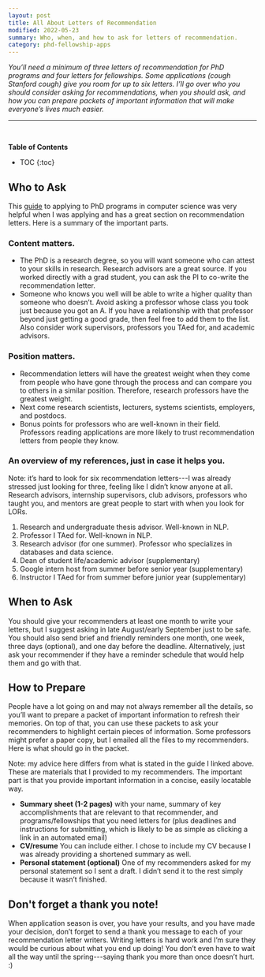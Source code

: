 ```yaml
---
layout: post
title: All About Letters of Recommendation
modified: 2022-05-23
summary: Who, when, and how to ask for letters of recommendation.
category: phd-fellowship-apps
---
```

*You’ll need a minimum of three letters of recommendation for PhD programs and four letters for fellowships. Some applications (*cough* Stanford *cough*) give you room for up to six letters. I’ll go over who you should consider asking for recommendations, when you should ask, and how you can prepare packets of important information that will make everyone’s lives much easier.*

<hr><br>

**Table of Contents**
- TOC
{:toc}

## Who to Ask
This [guide](https://www.cs.cmu.edu/~harchol/gradschooltalk.pdf) to applying to PhD programs in computer science was very helpful when I was applying and has a great section on recommendation letters. Here is a summary of the important parts.

### Content matters.
- The PhD is a research degree, so you will want someone who can attest to your skills in research. Research advisors are a great source. If you worked directly with a grad student, you can ask the PI to co-write the recommendation letter.
- Someone who knows you well will be able to write a higher quality than someone who doesn’t. Avoid asking a professor whose class you took just because you got an A. If you have a relationship with that professor beyond just getting a good grade, then feel free to add them to the list. Also consider work supervisors, professors you TAed for, and academic advisors.

### Position matters.
- Recommendation letters will have the greatest weight when they come from people who have gone through the process and can compare you to others in a similar position. Therefore, research professors have the greatest weight.
- Next come research scientists, lecturers, systems scientists, employers, and postdocs.
- Bonus points for professors who are well-known in their field. Professors reading applications are more likely to trust recommendation letters from people they know.

### An overview of my references, just in case it helps you.
Note: it’s hard to look for six recommendation letters---I was already stressed just looking for three, feeling like I didn’t know anyone at all. Research advisors, internship supervisors, club advisors, professors who taught you, and mentors are great people to start with when you look for LORs.

1. Research and undergraduate thesis advisor. Well-known in NLP.
1. Professor I TAed for. Well-known in NLP.
1. Research advisor (for one summer). Professor who specializes in databases and data science.
1. Dean of student life/academic advisor (supplementary)
1. Google intern host from summer before senior year (supplementary)
1. Instructor I TAed for from summer before junior year (supplementary)

## When to Ask
You should give your recommenders at least one month to write your letters, but I suggest asking in late August/early September just to be safe. You should also send brief and friendly reminders one month, one week, three days (optional), and one day before the deadline. Alternatively, just ask your recommender if they have a reminder schedule that would help them and go with that.

## How to Prepare
People have a lot going on and may not always remember all the details, so you’ll want to prepare a packet of important information to refresh their memories. On top of that, you can use these packets to ask your recommenders to highlight certain pieces of information. Some professors might prefer a paper copy, but I emailed all the files to my recommenders. Here is what should go in the packet.

Note: my advice here differs from what is stated in the guide I linked above. These are materials that I provided to my recommenders. The important part is that you provide important information in a concise, easily locatable way.

- **Summary sheet (1-2 pages)** with your name, summary of key accomplishments that are relevant to that recommender, and programs/fellowships that you need letters for (plus deadlines and instructions for submitting, which is likely to be as simple as clicking a link in an automated email)
- **CV/resume** You can include either. I chose to include my CV because I was already providing a shortened summary as well.
- **Personal statement (optional)** One of my recommenders asked for my personal statement so I sent a draft. I didn’t send it to the rest simply because it wasn’t finished.

## Don't forget a thank you note!
When application season is over, you have your results, and you have made your decision, don’t forget to send a thank you message to each of your recommendation letter writers. Writing letters is hard work and I’m sure they would be curious about what you end up doing! You don’t even have to wait all the way until the spring---saying thank you more than once doesn’t hurt. :)
